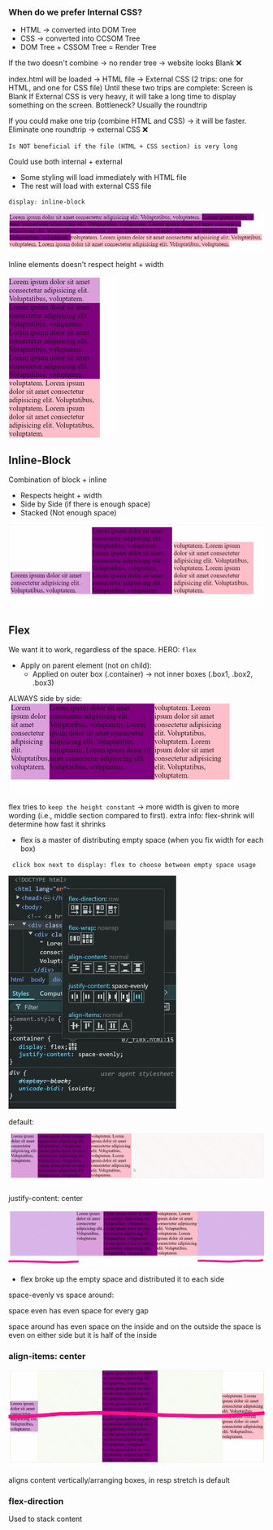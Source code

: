 ### When do we prefer Internal CSS?

- HTML -> converted into DOM Tree
- CSS -> converted into CCSOM Tree
- DOM Tree + CSSOM Tree = Render Tree

If the two doesn't combine -> no render tree -> website looks Blank ❌

index.html will be loaded -> HTML file -> External CSS (2 trips: one for HTML, and one for CSS file)
Until these two trips are complete: Screen is Blank
If External CSS is very heavy, it will take a long time to display something on the screen.
Bottleneck?
Usually the roundtrip

If you could make one trip (combine HTML and CSS) -> it will be faster.
Eliminate one roundtrip -> external CSS ❌

`Is NOT beneficial if the file (HTML + CSS section) is very long`

Could use both internal + external

- Some styling will load immediately with HTML file
- The rest will load with external CSS file

```CSS
display: inline-block
```

![alt text](image-4.png)

Inline elements doesn't respect height + width

![alt text](image.png)

## Inline-Block

Combination of block + inline

- Respects height + width
- Side by Side (if there is enough space)
- Stacked (Not enough space)

![alt text](image-2.png)

## Flex

We want it to work, regardless of the space.
HERO: `flex`

- Apply on parent element (not on child):
  - Applied on outer box (.container) -> not inner boxes (.box1, .box2, .box3)

ALWAYS side by side:
![alt text](image-3.png)

flex tries to `keep the height constant` -> more width is given to more wording (i.e., middle section compared to first).
extra info: flex-shrink will determine how fast it shrinks

- flex is a master of distributing empty space (when you fix width for each box)

` click box next to display: flex to choose between empty space usage`

![alt text](image-7.png)

default:

![alt text](image-5.png)

justify-content: center

![alt text](image-6.png)

- flex broke up the empty space and distributed it to each side

space-evenly vs space around:

space even has even space for every gap

space around has even space on the inside and on the outside the space is even on either side but it is half of the inside

### align-items: center

![alt text](image-8.png)

aligns content vertically/arranging boxes, in resp
stretch is default

### flex-direction

Used to stack content
